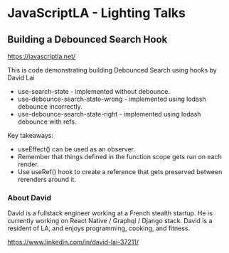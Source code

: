 # JavaScriptLA - Lighting Talks
## Building a Debounced Search Hook

https://javascriptla.net/

This is code demonstrating building Debounced Search using hooks by David Lai

* use-search-state - implemented without debounce.
* use-debounce-search-state-wrong - implemented using lodash debounce incorrectly.
* use-debounce-search-state-right - implemented using lodash debounce with refs.

Key takeaways:
* useEffect() can be used as an observer.
* Remember that things defined in the function scope gets run on each render.
* Use useRef() hook to create a reference that gets preserved between rerenders around it.

### About David
David is a fullstack engineer working at a French stealth startup.  He is currently
working on React Native / Graphql / Django stack.  David is a resident of LA, and
enjoys programming, cooking, and fitness.

https://www.linkedin.com/in/david-lai-37211/